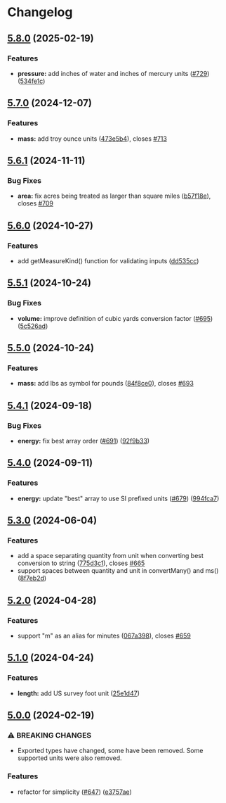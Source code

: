 # Changelog

## [5.8.0](https://github.com/jonahsnider/convert/compare/v5.7.0...v5.8.0) (2025-02-19)


### Features

* **pressure:** add inches of water and inches of mercury units ([#729](https://github.com/jonahsnider/convert/issues/729)) ([534fe1c](https://github.com/jonahsnider/convert/commit/534fe1cdf0c41db9162314361511bb8c42b7e245))

## [5.7.0](https://github.com/jonahsnider/convert/compare/v5.6.1...v5.7.0) (2024-12-07)


### Features

* **mass:** add troy ounce units ([473e5b4](https://github.com/jonahsnider/convert/commit/473e5b4038d33b52b1f5c4f376781d6585dc3049)), closes [#713](https://github.com/jonahsnider/convert/issues/713)

## [5.6.1](https://github.com/jonahsnider/convert/compare/v5.6.0...v5.6.1) (2024-11-11)


### Bug Fixes

* **area:** fix acres being treated as larger than square miles ([b57f18e](https://github.com/jonahsnider/convert/commit/b57f18efae41df609891ae38b0e8d48ad027a529)), closes [#709](https://github.com/jonahsnider/convert/issues/709)

## [5.6.0](https://github.com/jonahsnider/convert/compare/v5.5.1...v5.6.0) (2024-10-27)


### Features

* add getMeasureKind() function for validating inputs ([dd535cc](https://github.com/jonahsnider/convert/commit/dd535ccec9397dbe6218d28a6a02d3d9bdbaea98))

## [5.5.1](https://github.com/jonahsnider/convert/compare/v5.5.0...v5.5.1) (2024-10-24)


### Bug Fixes

* **volume:** improve definition of cubic yards conversion factor ([#695](https://github.com/jonahsnider/convert/issues/695)) ([5c526ad](https://github.com/jonahsnider/convert/commit/5c526ad3d6b8a102683608a536041b12d0c25eff))

## [5.5.0](https://github.com/jonahsnider/convert/compare/v5.4.1...v5.5.0) (2024-10-24)


### Features

* **mass:** add lbs as symbol for pounds ([84f8ce0](https://github.com/jonahsnider/convert/commit/84f8ce0ff262e52863b56bc5f0ed7475c81478bc)), closes [#693](https://github.com/jonahsnider/convert/issues/693)

## [5.4.1](https://github.com/jonahsnider/convert/compare/v5.4.0...v5.4.1) (2024-09-18)


### Bug Fixes

* **energy:** fix best array order ([#691](https://github.com/jonahsnider/convert/issues/691)) ([92f9b33](https://github.com/jonahsnider/convert/commit/92f9b3311aa77a6ee239df7838df58b966d06d4f))

## [5.4.0](https://github.com/jonahsnider/convert/compare/v5.3.0...v5.4.0) (2024-09-11)


### Features

* **energy:** update "best" array to use SI prefixed units ([#679](https://github.com/jonahsnider/convert/issues/679)) ([994fca7](https://github.com/jonahsnider/convert/commit/994fca792c1f34af61fbb45d338f2e1196e1d422))

## [5.3.0](https://github.com/jonahsnider/convert/compare/v5.2.0...v5.3.0) (2024-06-04)


### Features

* add a space separating quantity from unit when converting best conversion to string ([775d3c1](https://github.com/jonahsnider/convert/commit/775d3c169b5dfdfbd82815ec752d450045e35ce8)), closes [#665](https://github.com/jonahsnider/convert/issues/665)
* support spaces between quantity and unit in convertMany() and ms() ([8f7eb2d](https://github.com/jonahsnider/convert/commit/8f7eb2deb47c00c2b2b7a119b051f34581c93fb0))

## [5.2.0](https://github.com/jonahsnider/convert/compare/v5.1.0...v5.2.0) (2024-04-28)


### Features

* support "m" as an alias for minutes ([067a398](https://github.com/jonahsnider/convert/commit/067a398a6f41045586a2d11b95494cd0b5050421)), closes [#659](https://github.com/jonahsnider/convert/issues/659)

## [5.1.0](https://github.com/jonahsnider/convert/compare/v5.0.0...v5.1.0) (2024-04-24)


### Features

* **length:** add US survey foot unit ([25e1d47](https://github.com/jonahsnider/convert/commit/25e1d47c45ee0aff7a41cd9f8d5d2baee170a17e))

## [5.0.0](https://github.com/jonahsnider/convert/compare/v4.14.1...v5.0.0) (2024-02-19)


### ⚠ BREAKING CHANGES

* Exported types have changed, some have been removed. Some supported units were also removed.

### Features

* refactor for simplicity ([#647](https://github.com/jonahsnider/convert/issues/647)) ([e3757ae](https://github.com/jonahsnider/convert/commit/e3757ae32fdf99c11b44b517752856f3f9b52b8e))
